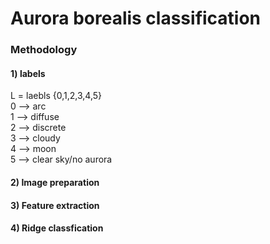 # Aurora borealis classification

### Methodology
#### 1) labels    
L = laebls {0,1,2,3,4,5}    
    0 --> arc   
    1 --> diffuse    
    2 --> discrete    
    3 --> cloudy    
    4 --> moon     
    5 --> clear sky/no aurora     
#### 2) Image preparation

#### 3) Feature extraction

#### 4) Ridge classfication



